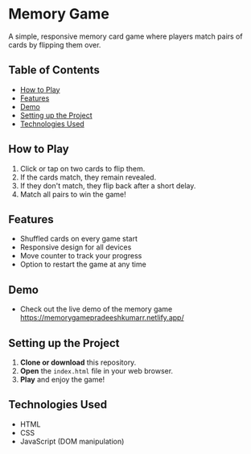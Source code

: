 # Memory Game

A simple, responsive memory card game where players match pairs of cards by flipping them over.

## Table of Contents

- [How to Play](#how-to-play)
- [Features](#features)
- [Demo](#demo)
- [Setting up the Project](#setting-up-the-project)
- [Technologies Used](#technologies-used)

## How to Play

1. Click or tap on two cards to flip them.
2. If the cards match, they remain revealed.
3. If they don't match, they flip back after a short delay.
4. Match all pairs to win the game!

## Features

- Shuffled cards on every game start
- Responsive design for all devices
- Move counter to track your progress
- Option to restart the game at any time

## Demo

- Check out the live demo of the memory game https://memorygamepradeeshkumarr.netlify.app/

## Setting up the Project

1. **Clone or download** this repository.
2. **Open** the `index.html` file in your web browser.
3. **Play** and enjoy the game!

## Technologies Used

- HTML
- CSS
- JavaScript (DOM manipulation)
